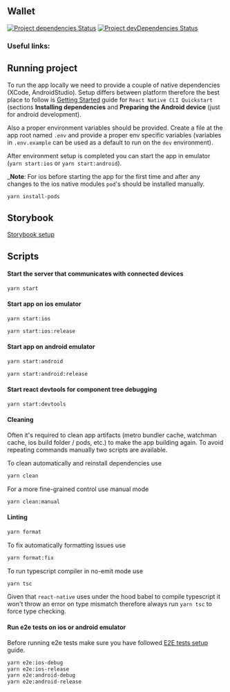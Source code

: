 ## Wallet

[![Project dependencies Status](https://david-dm.org/Neufund/platform-frontend/status.svg?path=packages/wallet)](https://david-dm.org/Neufund/platform-frontend?path=packages/wallet)
[![Project devDependencies Status](https://david-dm.org/Neufund/platform-frontend/dev-status.svg?path=packages/wallet)](https://david-dm.org/Neufund/platform-frontend?type=dev&path=packages/wallet)

### Useful links:

## Running project

To run the app locally we need to provide a couple of native dependencies (XCode, AndroidStudio).
Setup differs between platform therefore the best place to follow is
[Getting Started](https://facebook.github.io/react-native/docs/getting-started) guide for
`React Native CLI Quickstart` (sections **Installing dependencies** and **Preparing the Android
device** (just for android development).

Also a proper environment variables should be provided. Create a file at the app root named `.env`
and provide a proper env specific variables (variables in `.env.example` can be used as a default to
run on the `dev` environment).

After environment setup is completed you can start the app in emulator (`yarn start:ios` or
`yarn start:android`).

\_**Note**: For ios before starting the app for the first time and after any changes to the ios
native modules `pod`'s should be installed manually.

```bash
yarn install-pods
```

## Storybook

[Storybook setup](./storybook/README.md)

## Scripts

#### Start the server that communicates with connected devices

```bash
yarn start
```

#### Start app on **ios** emulator

```bash
yarn start:ios

yarn start:ios:release
```

#### Start app on **android** emulator

```bash
yarn start:android

yarn start:android:release

```

#### Start react devtools for component tree debugging

```bash
yarn start:devtools
```

#### Cleaning

Often it's required to clean app artifacts (metro bundler cache, watchman cache, ios build folder /
pods, etc.) to make the app building again. To avoid repeating commands manually two scripts are
available.

To clean automatically and reinstall dependencies use

```bash
yarn clean
```

For a more fine-grained control use manual mode

```bash
yarn clean:manual
```

#### Linting

```bash
yarn format
```

To fix automatically formatting issues use

```bash
yarn format:fix
```

To run typescript compiler in no-emit mode use

```bash
yarn tsc
```

Given that `react-native` uses under the hood babel to compile typescript it won't throw an error on
type mismatch therefore always run `yarn tsc` to force type checking.

#### Run e2e tests on ios or android emulator

Before running e2e tests make sure you have followed [E2E tests setup](./tests/e2e/README.md) guide.

```bash
yarn e2e:ios-debug
yarn e2e:ios-release
yarn e2e:android-debug
yarn e2e:android-release
```
